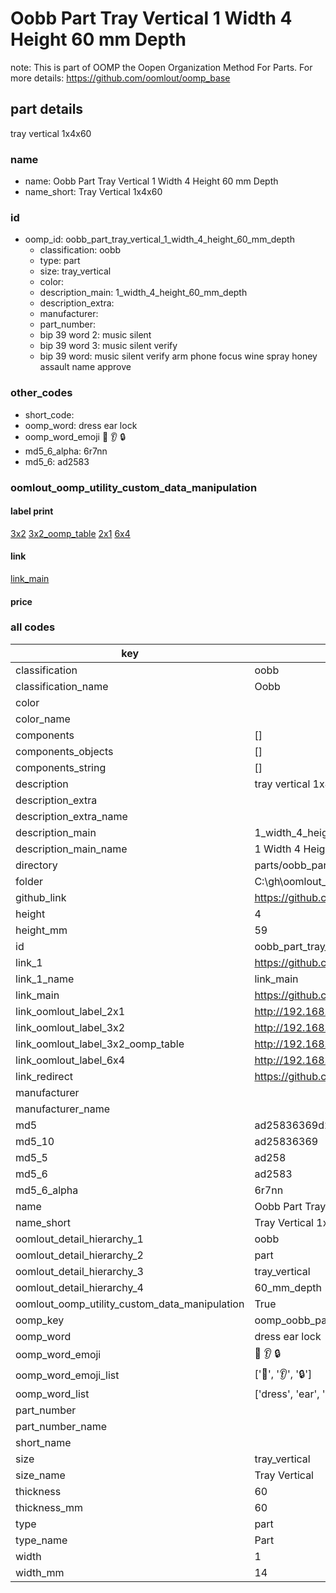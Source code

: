 # Oobb Part Tray Vertical 1 Width 4 Height 60 mm Depth  

note: This is part of OOMP the Oopen Organization Method For Parts. For more details: https://github.com/oomlout/oomp_base

##  part details
  



tray vertical 1x4x60



### name
* name: Oobb Part Tray Vertical 1 Width 4 Height 60 mm Depth
* name_short: Tray Vertical 1x4x60 
### id
* oomp_id: oobb_part_tray_vertical_1_width_4_height_60_mm_depth
  * classification: oobb
  * type: part
  * size: tray_vertical
  * color: 
  * description_main: 1_width_4_height_60_mm_depth
  * description_extra: 
  * manufacturer: 
  * part_number: 
  * bip 39 word 2: music silent
  * bip 39 word 3: music silent verify
  * bip 39 word: music silent verify arm phone focus wine spray honey assault name approve

### other_codes
* short_code: 
* oomp_word: dress ear lock
* oomp_word_emoji :dress: :ear: :lock:
* md5_6_alpha: 6r7nn
* md5_6: ad2583






### oomlout_oomp_utility_custom_data_manipulation
#### label print
[3x2](http://192.168.1.245:1112/?label=oomp%206r7nn)
[3x2_oomp_table](http://192.168.1.108:1112/?label=oomp%206r7nn)
[2x1](http://192.168.1.242:1112/?label=oomp%206r7nn)
[6x4](http://192.168.1.55:1112/?label=oomp%206r7nn)    

#### link

[link_main](https://github.com/oomlout/oomlout_oobb_version_4_generated_parts/tree/main/navigation_oomp/oobb/part/tray_vertical/1_width_4_height_60_mm_depth/part)                              

#### price







### all codes 
| key | value |  
| --- | --- |  
| classification | oobb |  
| classification_name | Oobb |  
| color |  |  
| color_name |  |  
| components | [] |  
| components_objects | [] |  
| components_string | [] |  
| description | tray vertical 1x4x60 |  
| description_extra |  |  
| description_extra_name |  |  
| description_main | 1_width_4_height_60_mm_depth |  
| description_main_name | 1 Width 4 Height 60 mm Depth |  
| directory | parts/oobb_part_tray_vertical_1_width_4_height_60_mm_depth |  
| folder | C:\gh\oomlout_oobb_version_4_generated_parts\parts\oobb_part_tray_vertical_1_width_4_height_60_mm_depth |  
| github_link | https://github.com/oomlout/oomlout_oomp_part_src/tree/main/parts/oobb_part_tray_vertical_1_width_4_height_60_mm_depth |  
| height | 4 |  
| height_mm | 59 |  
| id | oobb_part_tray_vertical_1_width_4_height_60_mm_depth |  
| link_1 | https://github.com/oomlout/oomlout_oobb_version_4_generated_parts/tree/main/navigation_oomp/oobb/part/tray_vertical/1_width_4_height_60_mm_depth/part |  
| link_1_name | link_main |  
| link_main | https://github.com/oomlout/oomlout_oobb_version_4_generated_parts/tree/main/navigation_oomp/oobb/part/tray_vertical/1_width_4_height_60_mm_depth/part |  
| link_oomlout_label_2x1 | http://192.168.1.242:1112/?label=oomp%206r7nn |  
| link_oomlout_label_3x2 | http://192.168.1.245:1112/?label=oomp%206r7nn |  
| link_oomlout_label_3x2_oomp_table | http://192.168.1.108:1112/?label=oomp%206r7nn |  
| link_oomlout_label_6x4 | http://192.168.1.55:1112/?label=oomp%206r7nn |  
| link_redirect | https://github.com/oomlout/oomlout_oobb_version_4_generated_parts/tree/main/parts/oobb_tray_vertical_01_04_60 |  
| manufacturer |  |  
| manufacturer_name |  |  
| md5 | ad25836369d2ff7168d1c0bbe5721c8f |  
| md5_10 | ad25836369 |  
| md5_5 | ad258 |  
| md5_6 | ad2583 |  
| md5_6_alpha | 6r7nn |  
| name | Oobb Part Tray Vertical 1 Width 4 Height 60 mm Depth |  
| name_short | Tray Vertical 1x4x60  |  
| oomlout_detail_hierarchy_1 | oobb |  
| oomlout_detail_hierarchy_2 | part |  
| oomlout_detail_hierarchy_3 | tray_vertical |  
| oomlout_detail_hierarchy_4 | 60_mm_depth |  
| oomlout_oomp_utility_custom_data_manipulation | True |  
| oomp_key | oomp_oobb_part_tray_vertical_1_width_4_height_60_mm_depth |  
| oomp_word | dress ear lock |  
| oomp_word_emoji | :dress: :ear: :lock: |  
| oomp_word_emoji_list | [':dress:', ':ear:', ':lock:'] |  
| oomp_word_list | ['dress', 'ear', 'lock'] |  
| part_number |  |  
| part_number_name |  |  
| short_name |  |  
| size | tray_vertical |  
| size_name | Tray Vertical |  
| thickness | 60 |  
| thickness_mm | 60 |  
| type | part |  
| type_name | Part |  
| width | 1 |  
| width_mm | 14 |  
